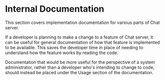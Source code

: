# Internal Documentation

This section covers implementation documentation for various parts of Chat server.

If a developer is planning to make a change to a feature of Chat server, it can be useful for
general documentation of how that feature is implemented to be available. This saves the
developer time in place of needing to understand how the feature works by reading the
code.

Documentation that would be more useful for the perspective of a system administrator,
rather than a developer who's intending to change to code, should instead be placed
under the Usage section of the documentation.
